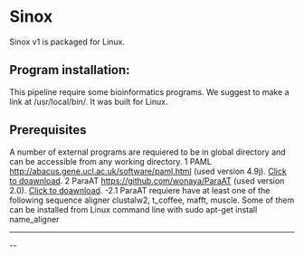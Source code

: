 # Sinox
Sinox v1 is packaged for Linux.

## Program installation:
This pipeline require some bioinformatics programs. We suggest to make a link at /usr/local/bin/. It was built for Linux.

## Prerequisites
A number of external programs are requiered to be in global directory and can be accessible from any working directory.
  1 PAML http://abacus.gene.ucl.ac.uk/software/paml.html  (used version 4.9j). [Click to doawnload](http://abacus.gene.ucl.ac.uk/software/paml4.9j.tgz).
  2 ParaAT https://github.com/wonaya/ParaAT (used version 2.0). [Click to doawnload](https://github.com/wonaya/ParaAT/archive/refs/heads/master.zip).
   -2.1  ParaAT requiere have at least one of the following sequence aligner clustalw2, t_coffee, mafft, muscle. Some of them can be installed from Linux command line with sudo apt-get install name_aligner

---

--


